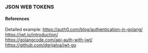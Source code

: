 ### JSON WEB TOKENS

#### References 
Detailed example: https://auth0.com/blog/authentication-in-golang/  
https://jwt.io/introduction/  
https://golangcode.com/api-auth-with-jwt/  
https://github.com/dgrijalva/jwt-go  





